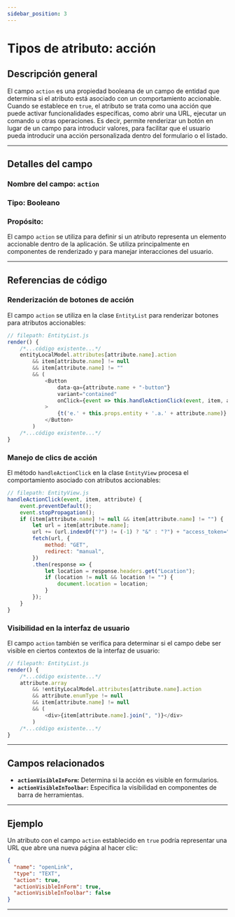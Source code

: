 ```yaml
---
sidebar_position: 3
---
```


# Tipos de atributo: acción

## Descripción general

El campo `action` es una propiedad booleana de un campo de entidad que determina si el atributo está asociado con un comportamiento accionable. Cuando se establece en `true`, el atributo se trata como una acción que puede activar funcionalidades específicas, como abrir una URL, ejecutar un comando u otras operaciones. Es decir, permite renderizar un botón en lugar de un campo para introducir valores, para facilitar que el usuario pueda introducir una acción personalizada dentro del formulario o el listado.

---

## Detalles del campo

### **Nombre del campo:** `action`

### **Tipo:** Booleano

### **Propósito:**

El campo `action` se utiliza para definir si un atributo representa un elemento accionable dentro de la aplicación. Se utiliza principalmente en componentes de renderizado y para manejar interacciones del usuario.

---

## Referencias de código

### **Renderización de botones de acción**

El campo `action` se utiliza en la clase `EntityList` para renderizar botones para atributos accionables:

```javascript
// filepath: EntityList.js
render() {
    /*...código existente...*/
    entityLocalModel.attributes[attribute.name].action
        && item[attribute.name] != null
        && item[attribute.name] != ""
        && (
            <Button
                data-qa={attribute.name + "-button"}
                variant="contained"
                onClick={event => this.handleActionClick(event, item, attribute)}
            >
                {t('e.' + this.props.entity + '.a.' + attribute.name)}
            </Button>
        )
    /*...código existente...*/
}
```

### **Manejo de clics de acción**

El método `handleActionClick` en la clase `EntityView` procesa el comportamiento asociado con atributos accionables:

```javascript
// filepath: EntityView.js
handleActionClick(event, item, attribute) {
    event.preventDefault();
    event.stopPropagation();
    if (item[attribute.name] != null && item[attribute.name] != "") {
        let url = item[attribute.name];
        url += (url.indexOf("?") != (-1) ? "&" : "?") + "access_token=" + this.props.context.accessToken;
        fetch(url, {
            method: "GET",
            redirect: "manual",
        })
        .then(response => {
            let location = response.headers.get("Location");
            if (location != null && location != "") {
                document.location = location;
            }
        });
    }
}
```

### **Visibilidad en la interfaz de usuario**

El campo `action` también se verifica para determinar si el campo debe ser visible en ciertos contextos de la interfaz de usuario:

```javascript
// filepath: EntityList.js
render() {
    /*...código existente...*/
    attribute.array
        && !entityLocalModel.attributes[attribute.name].action
        && attribute.enumType != null
        && item[attribute.name] != null
        && (
            <div>{item[attribute.name].join(", ")}</div>
        )
    /*...código existente...*/
}
```

---

## Campos relacionados

- **`actionVisibleInForm`:** Determina si la acción es visible en formularios.
- **`actionVisibleInToolbar`:** Especifica la visibilidad en componentes de barra de herramientas.

---

## Ejemplo

Un atributo con el campo `action` establecido en `true` podría representar una URL que abre una nueva página al hacer clic:

```json
{
  "name": "openLink",
  "type": "TEXT",
  "action": true,
  "actionVisibleInForm": true,
  "actionVisibleInToolbar": false
}
```

---
